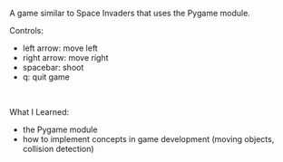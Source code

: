 A game similar to Space Invaders that uses the Pygame module.

Controls:
<ul>
  <li>left arrow: move left</li>
  <li>right arrow: move right</li>
  <li>spacebar: shoot</li>
  <li>q: quit game</li>
</ul>
<br />

What I Learned:
- the Pygame module
- how to implement concepts in game development (moving objects, collision detection)
